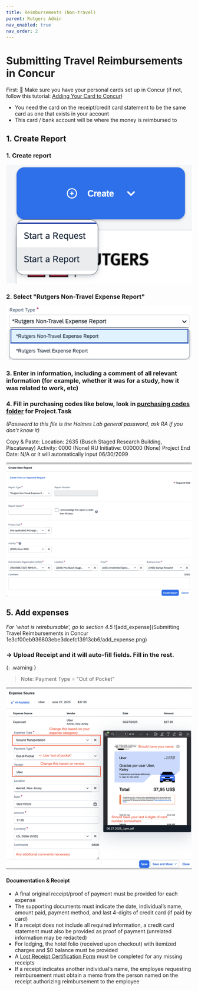 ```yaml
---
title: Reimbursements (Non-travel)
parent: Rutgers Admin
nav_enabled: true 
nav_order: 2
---
```


# Submitting Travel Reimbursements in Concur

First:
🚨 Make sure you have your personal cards set up in Concur (if not, follow this tutorial: [Adding Your Card to Concur](https://holmeslab.github.io/holmeslab/docs/Admin/add-card-to-concur))
- You need the card on the receipt/credit card statement to be the same card as one that exists in your account
- This card / bank account will be where the money is reimbursed to 


## 1. Create Report
### 1. Create report  
![start_report](concur/start_report.png)
### 2. Select "Rutgers Non-Travel Expense Report"
![report_type](concur/report_type.png)
### 3. Enter in information, including a comment of all relevant information (for example, whether it was for a study, how it was related to work, etc)
### 4. Fill in purchasing codes like below, look in [purchasing codes folder](https://rutgers.box.com/s/8ly56weil3wey89dd6n6hw3eoaid06x9) for Project.Task
*(Password to this file is the Holmes Lab general password, ask RA if you don't know it)*

Copy & Paste:
Location: 2635 (Busch Staged Research Building, Piscataway)
Activity: 0000 (None)
RU Initiative: 000000 (None)
Project End Date: N/A or it will automatically input 06/30/2099

![report_codes](concur/report_codes.png)



## 5. Add expenses
*For ‘what is reimbursable’, go to section 4.5*
![add_expense](Submitting Travel Reimbursements in Concur 1e3cf00eb936803ebe3dcefc13913cb6/add_expense.png)

### -> Upload Receipt and it will auto-fill fields. Fill in the rest.

{: .warning } 
> Note:
Payment Type = "Out of Pocket"


![new](concur/new_report.png)
    
#### Documentation & Receipt
- A final original receipt/proof of payment must be provided for each expense
- The supporting documents must indicate the date, individual’s name, amount paid, payment method, and last 4-digits of credit card (if paid by card)
- If a receipt does not include all required information, a credit card statement must also be provided as proof of payment (unrelated information may be redacted)
- For lodging, the hotel folio (received upon checkout) with itemized charges and $0 balance must be provided
- A [Lost Receipt Certification Form](https://procurementservices.rutgers.edu/travel_policies_and_forms) must be completed for any missing receipts
- If a receipt indicates another individual’s name, the employee requesting reimbursement must obtain a memo from the person named on the receipt authorizing reimbursement to the employee
